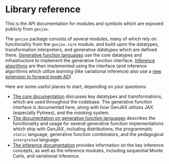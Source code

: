 # Library reference

This is the API documentation for modules and symbols which are exposed publicly from `genjax`.

The `genjax` package consists of several modules, many of which rely on functionality from the `genjax.core` module, and build upon the datatypes, transformation interpreters, and generative datatypes which are defined there. [Generative function languages](./generative_functions/index.md) use the core datatypes and infrastructure to implement the generative function interface. [Inference algorithms](./inference/index.md) are then implemented using the interface (and inference algorithms which utilize _learning_ (like variational inference) also use a [new extension to forward mode AD](./adev.md)).

Here are some useful places to start, depending on your questions:

* [The core documentation](core/index.md) discusses key datatypes and transformations, which are used throughout the codebase. The generative function interface is documented here, along with how GenJAX utilizes JAX (especially Pytrees), and the _masking_ system.
* [The documentation on generative function languages](generative_functions/index.md) describes the functionality and usage for several generative function implementations which ship with GenJAX, including distributions, the programmatic `static` language, generative function combinators, and the pedagogical `interpreted` language.
* [The inference documentation](inference/index.md) provides information on the key inference concepts, as well as the inference modules, including sequential Monte Carlo, and variational inference.
